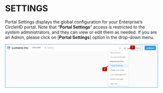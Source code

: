# SETTINGS

Portal Settings displays the global configuration for your Enterprise’s CircleHD portal. Note that “**Portal Settings**” access is restricted to the system administrators, and they can view or edit them as needed. If you are an Admin, please click on \[**Portal Settings**\] option in the drop-down menu.

![](../.gitbook/assets/help_mngmt_settings_menu.png)



